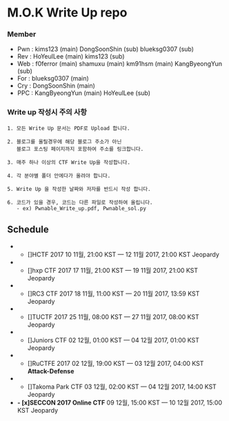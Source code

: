 ﻿# M.O.K Write Up repo
### Member

* Pwn : kims123 (main) DongSoonShin (sub) blueksg0307 (sub)
* Rev : HoYeulLee (main) kims123 (sub)
* Web : f0ferror (main) shamuxu (main) km91hsm (main) KangByeongYun (sub)
* For : blueksg0307 (main)
* Cry : DongSoonShin (main)
* PPC : KangByeongYun (main) HoYeulLee (sub)

### Write up 작성시 주의 사항
```
1. 모든 Write Up 문서는 PDF로 Upload 합니다.

2. 블로그를 올릴경우에 해당 블로그 주소가 아닌 
   블로그 포스팅 페이지까지 포함하여 주소를 링크합니다.

3. 매주 하나 이상의 CTF Write Up을 작성합니다.

4. 각 분야별 폴더 안에다가 올려야 합니다.

5. Write Up 을 작성한 날짜와 저자를 반드시 작성 합니다.

6. 코드가 있을 경우, 코드는 다른 파일로 작성하여 올립니다.
   - ex) Pwnable_Write_up.pdf, Pwnable_sol.py
```
## Schedule
* - []HCTF 2017	10 11월, 21:00 KST — 12 11월 2017, 21:00 KST	Jeopardy
* - []hxp CTF 2017	17 11월, 21:00 KST — 19 11월 2017, 21:00 KST	Jeopardy
* - []RC3 CTF 2017	18 11월, 11:00 KST — 20 11월 2017, 13:59 KST	Jeopardy
* - []TUCTF 2017	25 11월, 08:00 KST — 27 11월 2017, 08:00 KST	Jeopardy
* - []Juniors CTF	02 12월, 01:00 KST — 04 12월 2017, 01:00 KST	Jeopardy
* - []RuCTFE 2017	02 12월, 19:00 KST — 03 12월 2017, 04:00 KST	**Attack-Defense**
* - []Takoma Park CTF	03 12월, 02:00 KST — 04 12월 2017, 14:00 KST	Jeopardy
* **- [x]SECCON 2017 Online CTF**	09 12월, 15:00 KST — 10 12월 2017, 15:00 KST	Jeopardy